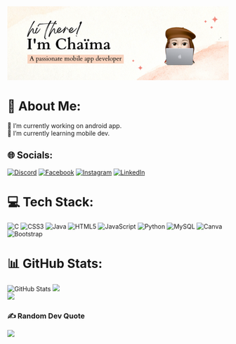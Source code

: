 
  ![Design and Developement](https://github.com/Feddane/Feddane/blob/main/hi%20there!.png )

# 💫 About Me:
🔭 I’m currently working on android app.<br>🌱 I’m currently learning mobile dev.<br>


## 🌐 Socials:
[![Discord](https://img.shields.io/badge/Discord-%237289DA.svg?logo=discord&logoColor=white)](https://discord.gg/Chaïma#3392)  [![Facebook](https://img.shields.io/badge/Facebook-%231877F2.svg?logo=Facebook&logoColor=white)](https://facebook.com/laura.mrt.944)  [![Instagram](https://img.shields.io/badge/Instagram-%23E4405F.svg?logo=Instagram&logoColor=white)](https://instagram.com/_chaimus.fdx) [![LinkedIn](https://img.shields.io/badge/LinkedIn-%230077B5.svg?logo=linkedin&logoColor=white)](https://linkedin.com/in/chaïma-feddane-27a003224) 

# 💻 Tech Stack:
![C](https://img.shields.io/badge/c-%2300599C.svg?style=for-the-badge&logo=c&logoColor=white) ![CSS3](https://img.shields.io/badge/css3-%231572B6.svg?style=for-the-badge&logo=css3&logoColor=white) ![Java](https://img.shields.io/badge/java-%23ED8B00.svg?style=for-the-badge&logo=java&logoColor=white) ![HTML5](https://img.shields.io/badge/html5-%23E34F26.svg?style=for-the-badge&logo=html5&logoColor=white) ![JavaScript](https://img.shields.io/badge/javascript-%23323330.svg?style=for-the-badge&logo=javascript&logoColor=%23F7DF1E) ![Python](https://img.shields.io/badge/python-3670A0?style=for-the-badge&logo=python&logoColor=ffdd54) ![MySQL](https://img.shields.io/badge/mysql-%2300f.svg?style=for-the-badge&logo=mysql&logoColor=white) ![Canva](https://img.shields.io/badge/Canva-%2300C4CC.svg?style=for-the-badge&logo=Canva&logoColor=white) ![Bootstrap](https://img.shields.io/badge/bootstrap-%23563D7C.svg?style=for-the-badge&logo=bootstrap&logoColor=white)
# 📊 GitHub Stats:
<!-- ![](https://github-readme-stats.vercel.app/api?username=Feddane&theme=radical&hide_border=false&include_all_commits=false&count_private=false)<br/> -->
![GitHub Stats](https://github-readme-stats.vercel.app/api?username=Feddane&theme=radical)
![](https://github-readme-streak-stats.herokuapp.com/?user=Feddane&theme=radical&hide_border=false)<br/>
![](https://github-readme-stats.vercel.app/api/top-langs/?username=Feddane&theme=radical&hide_border=false&include_all_commits=false&count_private=false&layout=compact)

### ✍️ Random Dev Quote
![](https://quotes-github-readme.vercel.app/api?type=horizontal&theme=radical)




